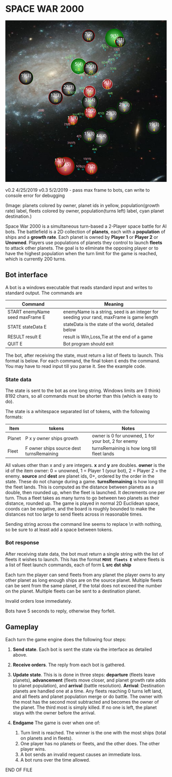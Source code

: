 # SPACE WAR 2000

 ![](SpaceWar2000.png)

v0.2 4/25/2019
v0.3 5/2/2019 - pass max frame to bots, can write to console error for debugging

(Image: planets colored by owner, planet ids in yellow, population(growth rate) label, fleets colored by owner, population(turns left) label, cyan planet destination.)

Space War 2000 is a simultaneous turn-based a 2-Player space battle for AI bots. The battlefield is a 2D collection of **planets**, each with a **population** of ships and a **growth rate**. Each planet is owned by **Player 1** or **Player 2** or **Unowned**. Players use populations of planets they control to launch **fleets** to attack other planets. The goal is to eliminate the opposing player or to have the highest population when the turn limit for the game is reached, which is currently 200 turns.


## Bot interface
A bot is a windows executable that reads standard input and writes to standard output. The commands are

| Command                | Meaning                                                         |
|------------------------|-----------------------------------------------------------------|
| START enemyName seed maxFrame E | enemyName is a string, seed is an integer for seeding your rand, maxFrame is game length |
| STATE stateData      E | stateData  is the state of the world, detailed below            |
| RESULT result        E | result is Win,Loss,Tie at the end of a game                     |
| QUIT                 E | Bot program should exit                                         |

The bot, after receiving the state, must return a list of fleets to launch. This format is below. For each command, the final token `E` ends the command. You may have to read input till you parse it. See the example code.

### State data
The state is sent to the bot as one long string. Windows limits are (I think) 8192 chars, so all commands must be shorter than this (which is easy to do).

The state is a whitespace separated list of tokens, with the following formats:

| Item   | tokens                                   | Notes                                               |
|--------|------------------------------------------|-----------------------------------------------------|
| Planet | P x y owner ships growth                 | owner is 0 for unowned, 1 for your bot, 2 for enemy | 
| Fleet  | F owner ships source dest turnsRemaining | turnsRemaining is how long till fleet lands         | 

All values other than x and y are integers. **x** and **y** are doubles.
**owner** is the id of the item owner: 0 = unowned, 1 = Player 1 (your bot), 2 = Player 2 = the enemy.
**source** and **dest** are planet ids, 0+, ordered by the order in the state. These do not change during a game. **turnsRemaining** is how long till the fleet lands. This is computed as the distance between planets as a double, then rounded up, when the fleet is launched. It decrements one per turn. Thus a fleet takes as many turns to go between two planets as their distance, rounded up. The game is played in normal 2D Euclidean space, coords can be negative, and the board is roughly bounded to make the distances not too large to send fleets across in reasonable times.

Sending string across the command line seems to replace \n with nothing, so be sure to at least add a space between tokens.


### Bot response

After receiving state data, the bot must return a single string with the list of fleets it wishes to launch. This has the format **`MOVE fleets E`** where fleets is a list of fleet launch commands, each of form **L src dst ship**

Each turn the player can send fleets from any planet the player owns to any other planet as long enough ships are on the source planet. Multiple fleets can be sent from the same planet, if the total does not exceed the number on the planet. Multiple fleets can be sent to a destination planet.

Invalid orders lose immediately.

Bots have 5 seconds to reply, otherwise they forfeit.

## Gameplay
Each turn the game engine does the following four steps:
1. **Send state**. Each bot is sent the state via the interface as detailed above.

2. **Receive orders**. The reply from each bot is gathered. 

3. **Update state**. This is is done in three steps: **departure** (fleets leave planets), **advancement** (fleets move closer, and planet growth rate adds to planet population), and **arrival** (battle resolution).  **Arrival**: Destination planets are handled one at a time. Any fleets reaching 0 turns left land, and all fleets and planet population merge or do battle. The owner with the most has the second most subtracted and becomes the owner of the planet. The third most is simply killed. If no one is left, the planet stays with the owner before the arrival.

4. **Endgame**
The game is over when one of:
    1.  Turn limit is reached. The winner is the one with the most ships (total on planets and in fleets).
    2.  One player has no planets or fleets, and the other does. The other player wins.
    3.  A bot sends an invalid request causes an immediate loss.
    4.  A bot runs over the time allowed.

END OF FILE
